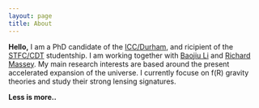```yaml
---
layout: page
title: About
---
```


**Hello,**
I am a PhD candidate of the <a href="http://www.icc.dur.ac.uk/">ICC/Durham</a>,
and ricipient of the <a href="https://ddis.physics.dur.ac.uk/">STFC/CDT</a>
studentship. I am working together with <a href="https://www.dur.ac.uk/physics/staff/profiles/?username=shpd91">Baojiu Li</a> and <a href="https://www.dur.ac.uk/physics/staff/profiles/?username=lpcb73">Richard Massey</a>. My main research interests are based around the present accelerated
expansion of the universe. I currently focuse on f(R) gravity theories and study
their strong lensing signatures.


**Less is more..**
